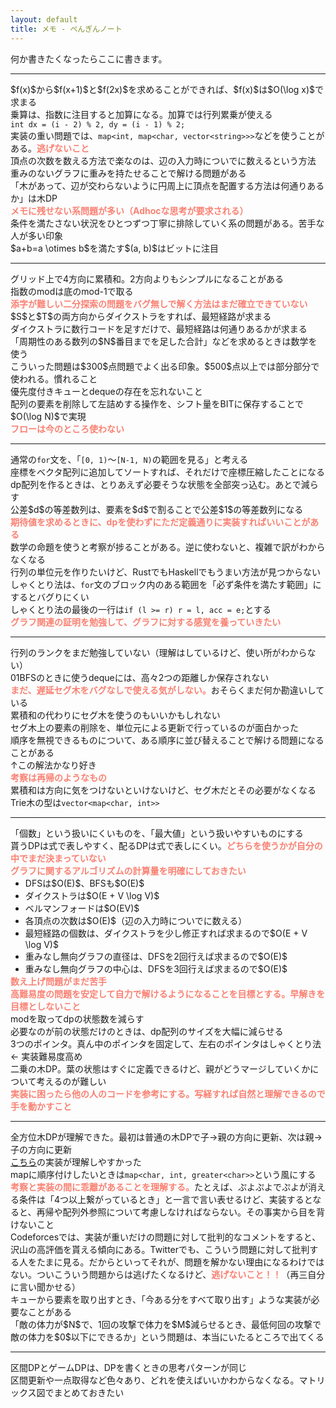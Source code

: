 ```yaml
---
layout: default
title: メモ - ぺんぎんノート
---
```

<style>
b {
  color:salmon;
}
</style>
<p>何か書きたくなったらここに書きます。</p>
<hr>
<p>
  $f(x)$から$f(x+1)$と$f(2x)$を求めることができれば、$f(x)$は$O(\log x)$で求まる<br>
  乗算は、指数に注目すると加算になる。加算では行列累乗が使える<br>
  <code>int dx = (i - 2) % 2, dy = (i - 1) % 2;</code><br>
  実装の重い問題では、<code>map&lt;int, map&lt;char, vector&lt;string&gt;&gt;&gt;</code>などを使うことがある。<b>逃げないこと</b><br>
  頂点の次数を数える方法で楽なのは、辺の入力時についでに数えるという方法<br>
  重みのないグラフに重みを持たせることで解ける問題がある<br>
  「木があって、辺が交わらないように円周上に頂点を配置する方法は何通りあるか」は木DP<br>
  <b>メモに残せない系問題が多い（Adhocな思考が要求される）</b><br>
  条件を満たさない状況をひとつずつ丁寧に排除していく系の問題がある。苦手な人が多い印象<br>
  $a+b=a \otimes b$を満たす$(a, b)$はビットに注目<br>
  <hr>
  グリッド上で4方向に累積和。2方向よりもシンプルになることがある<br>
  指数のmodは底のmod-1で取る<br>
  <b>添字が難しい二分探索の問題をバグ無しで解く方法はまだ確立できていない</b><br>
  $S$と$T$の両方向からダイクストラをすれば、最短経路が求まる<br>
  ダイクストラに数行コードを足すだけで、最短経路は何通りあるかが求まる<br>
  「周期性のある数列の$N$番目までを足した合計」などを求めるときは数学を使う<br>
  こういった問題は$300$点問題でよく出る印象。$500$点以上では部分部分で使われる。慣れること<br>
  優先度付きキューとdequeの存在を忘れないこと<br>
  配列の要素を削除して左詰めする操作を、シフト量をBITに保存することで$O(\log N)$で実現<br>
  <b>フローは今のところ使わない</b><br>
  <hr>
  通常の<code>for</code>文を、「<code>[0, 1)</code>〜<code>[N-1, N)</code>の範囲を見る」と考える<br>
  座標をベクタ配列に追加してソートすれば、それだけで座標圧縮したことになる<br>
  dp配列を作るときは、とりあえず必要そうな状態を全部突っ込む。あとで減らす<br>
  公差$d$の等差数列は、要素を$d$で割ることで公差$1$の等差数列になる<br>
  <b>期待値を求めるときに、dpを使わずにただ定義通りに実装すればいいことがある</b><br>
  数学の命題を使うと考察が捗ることがある。逆に使わないと、複雑で訳がわからなくなる<br>
  行列の単位元を作りたいけど、RustでもHaskellでもうまい方法が見つからない<br>
  しゃくとり法は、<code>for</code>文のブロック内のある範囲を「必ず条件を満たす範囲」にするとバグりにくい<br>
  しゃくとり法の最後の一行は<code>if (l >= r) r = l, acc = e;</code>とする<br>
  <b>グラフ関連の証明を勉強して、グラフに対する感覚を養っていきたい</b><br>
  <hr>
  行列のランクをまだ勉強していない（理解はしているけど、使い所がわからない）<br>
  01BFSのときに使うdequeには、高々2つの距離しか保存されない<br>
  <b>まだ、遅延セグ木をバグなしで使える気がしない。</b>おそらくまだ何か勘違いしている<br>
  累積和の代わりにセグ木を使うのもいいかもしれない<br>
  セグ木上の要素の削除を、単位元による更新で行っているのが面白かった<br>
  順序を無視できるものについて、ある順序に並び替えることで解ける問題になることがある<br>
  ↑この解法かなり好き<br>
  <b>考察は再帰のようなもの</b><br>
  累積和は方向に気をつけないといけないけど、セグ木だとその必要がなくなる<br>
  Trie木の型は<code>vector&lt;map&lt;char, int&gt;&gt;</code><br>
  <hr>
  「個数」という扱いにくいものを、「最大値」という扱いやすいものにする<br>
  貰うDPは式で表しやすく、配るDPは式で表しにくい。<b>どちらを使うかが自分の中でまだ決まっていない</b><br>
  <b>グラフに関するアルゴリズムの計算量を明確にしておきたい</b><br>
  <ul style="margin:0;">
    <li>DFSは$O(E)$、BFSも$O(E)$</li>
    <li>ダイクストラは$O(E + V \log V)$</li>
    <li>ベルマンフォードは$O(EV)$</li>
    <li>各頂点の次数は$O(E)$（辺の入力時についでに数える）</li>
    <li>最短経路の個数は、ダイクストラを少し修正すれば求まるので$O(E + V \log V)$</li>
    <li>重みなし無向グラフの直径は、DFSを2回行えば求まるので$O(E)$</li>
    <li>重みなし無向グラフの中心は、DFSを3回行えば求まるので$O(E)$</li>
  </ul>
  <b>数え上げ問題がまだ苦手</b><br>
  <b>高難易度の問題を安定して自力で解けるようになることを目標とする。早解きを目標としないこと</b><br>
  modを取ってdpの状態数を減らす<br>
  必要なのが前の状態だけのときは、dp配列のサイズを大幅に減らせる<br>
  3つのポインタ。真ん中のポインタを固定して、左右のポインタはしゃくとり法 ← 実装難易度高め<br>
  二乗の木DP。葉の状態はすぐに定義できるけど、親がどうマージしていくかについて考えるのが難しい<br>
  <b>実装に困ったら他の人のコードを参考にする。写経すれば自然と理解できるので手を動かすこと</b><br>
  <hr>
  全方位木DPが理解できた。最初は普通の木DPで子→親の方向に更新、次は親→子の方向に更新<br>
  <a target="_blank" href="https://www.learning-algorithms.com/entry/2018/04/02/013823">こちら</a>の実装が理解しやすかった<br>
  mapに順序付けしたいときは<code>map&lt;char, int, greater&lt;char&gt;&gt;</code>という風にする<br>
  <b>考察と実装の間に乖離があることを理解する。</b>たとえば、ぷよぷよでぷよが消える条件は「4つ以上繋がっているとき」と一言で言い表せるけど、実装するとなると、再帰や配列外参照について考慮しなければならない。その事実から目を背けないこと<br>
  Codeforcesでは、実装が重いだけの問題に対して批判的なコメントをすると、沢山の高評価を貰える傾向にある。Twitterでも、こういう問題に対して批判する人をたまに見る。だからといってそれが、問題を解かない理由になるわけではない。ついこういう問題からは逃げたくなるけど、<b>逃げないこと！！</b>（再三自分に言い聞かせる）<br>
  キューから要素を取り出すとき、「今ある分をすべて取り出す」ような実装が必要なことがある<br>
  「敵の体力が$N$で、1回の攻撃で体力を$M$減らせるとき、最低何回の攻撃で敵の体力を$0$以下にできるか」という問題は、本当にいたるところで出てくる<br>
  <hr>
  区間DPとゲームDPは、DPを書くときの思考パターンが同じ<br>
  区間更新や一点取得など色々あり、どれを使えばいいかわからなくなる。マトリックス図でまとめておきたい<br>
  
</p>
